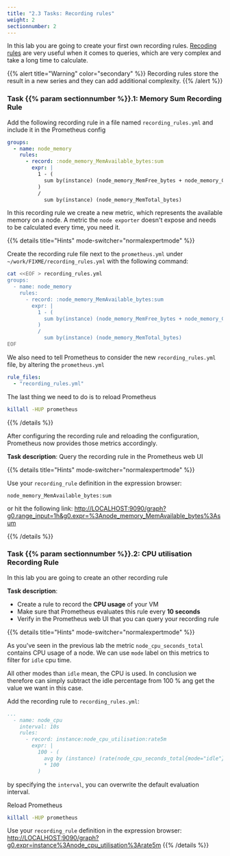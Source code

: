 ```yaml
---
title: "2.3 Tasks: Recording rules"
weight: 2
sectionnumber: 2
---
```


In this lab you are going to create your first own recording rules. [Recoding rules](https://prometheus.io/docs/prometheus/latest/configuration/recording_rules/) are very useful when it comes to queries, which are very complex and take a long time to calculate.

{{% alert title="Warning" color="secondary" %}}
Recording rules store the result in a new series and they can add additional complexity.
{{% /alert %}}

### Task {{% param sectionnumber %}}.1: Memory Sum Recording Rule

Add the following recording rule in a file named `recording_rules.yml` and include it in the Prometheus config

```yaml
groups:
  - name: node_memory
    rules:
      - record: :node_memory_MemAvailable_bytes:sum
        expr: |
          1 - (
            sum by(instance) (node_memory_MemFree_bytes + node_memory_Cached_bytes + node_memory_Buffers_bytes)
          )
          /
            sum by(instance) (node_memory_MemTotal_bytes)
```
In this recording rule we create a new metric, which represents the available memory on a node. A metric the `node exporter` doesn't expose and needs to be calculated every time, you need it.


{{% details title="Hints" mode-switcher="normalexpertmode" %}}

Create the recording rule file next to the `prometheus.yml` under `~/work/FIXME/recording_rules.yml` with the following command:

```bash
cat <<EOF > recording_rules.yml
groups:
  - name: node_memory
    rules:
      - record: :node_memory_MemAvailable_bytes:sum
        expr: |
          1 - (
            sum by(instance) (node_memory_MemFree_bytes + node_memory_Cached_bytes + node_memory_Buffers_bytes)
          )
          /
            sum by(instance) (node_memory_MemTotal_bytes)
EOF
```

We also need to tell Prometheus to consider the new `recording_rules.yml` file, by altering the `prometheus.yml`

```yaml
rule_files:
  - "recording_rules.yml"
```

The last thing we need to do is to reload Prometheus
```bash
killall -HUP prometheus
```
{{% /details %}}

After configuring the recording rule and reloading the configuration, Prometheus now provides those metrics accordingly.

**Task description**: Query the recording rule in the Prometheus web UI

{{% details title="Hints" mode-switcher="normalexpertmode" %}}

Use your `recording_rule` definition in the expression browser:

```promql
node_memory_MemAvailable_bytes:sum
```

or hit the following link:
<http://LOCALHOST:9090/graph?g0.range_input=1h&g0.expr=%3Anode_memory_MemAvailable_bytes%3Asum>

{{% /details %}}

### Task {{% param sectionnumber %}}.2: CPU utilisation Recording Rule

In this lab you are going to create an other recording rule

**Task description**:

* Create a rule to record the **CPU usage** of your VM
* Make sure that Prometheus evaluates this rule every **10 seconds**
* Verify in the Prometheus web UI that you can query your recording rule

{{% details title="Hints" mode-switcher="normalexpertmode" %}}

As you've seen in the previous lab the metric `node_cpu_seconds_total` contains CPU usage of a node. We can use `mode` label on this metrics to filter for `idle` cpu time.

All other modes than `idle` mean, the CPU is used. In conclusion we therefore can simply subtract the idle percentage from 100 % ang get the value we want in this case.

Add the recording rule to `recording_rules.yml`:
```yaml
...
  - name: node_cpu
    interval: 10s
    rules:
      - record: instance:node_cpu_utilisation:rate5m
        expr: |
          100 - (
            avg by (instance) (rate(node_cpu_seconds_total{mode="idle"}[5m]))
            * 100
          )
```
by specifying the `interval`, you can overwrite the default evaluation interval.

Reload Prometheus
```bash
killall -HUP prometheus
```

Use your `recording_rule` definition in the expression browser: <http://LOCALHOST:9090/graph?g0.expr=instance%3Anode_cpu_utilisation%3Arate5m>
{{% /details %}}
